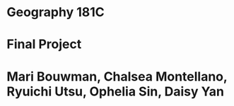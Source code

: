 
# Geography 181C
# Final Project
# Mari Bouwman, Chalsea Montellano, Ryuichi Utsu, Ophelia Sin, Daisy Yan 
